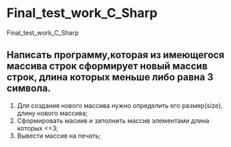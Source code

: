# Final_test_work_C_Sharp
Final_test_work_C_Sharp

## Написать программу,которая из имеющегося массива строк сформирует новый массив строк, длина которых меньше либо равна 3 символа.
1. Для создания нового массива нужно определить его размер(size), длину нового массива;
2. Сформировать масиив и заполнить массив элементами длина которых <=3;
3. Вывести массив на печать;
